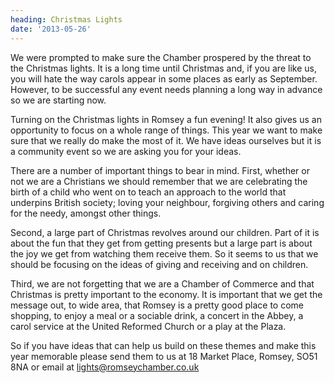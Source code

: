 ```yaml
---
heading: Christmas Lights
date: '2013-05-26'
---
```

We were prompted to make sure the Chamber prospered by the threat to the Christmas lights. It is a long time until Christmas and, if you are like us, you will hate the way carols appear in some places as early as September. However, to be successful any event needs planning a long way in advance so we are starting now.

Turning on the Christmas lights in Romsey a fun evening! It also gives us an opportunity to focus on a whole range of things. This year we want to make sure that we really do make the most of it. We have ideas ourselves but it is a community event so we are asking you for your ideas.

There are a number of important things to bear in mind. First, whether or not we are a Christians we should remember that we are celebrating the birth of a child who went on to teach an approach to the world that underpins British society; loving your neighbour, forgiving others and caring for the needy, amongst other things.

Second, a large part of Christmas revolves around our children. Part of it is about the fun that they get from getting presents but a large part is about the joy we get from watching them receive them. So it seems to us that we should be focusing on the ideas of giving and receiving and on children.

Third, we are not forgetting that we are a Chamber of Commerce and that Christmas is pretty important to the economy. It is important that we get the message out, to wide area, that Romsey is a pretty good place to come shopping, to enjoy a meal or a sociable drink, a concert in the Abbey, a carol service at the United Reformed Church or a play at the Plaza.

So if you have ideas that can help us build on these themes and make this year memorable please send them to us at 18 Market Place, Romsey, SO51 8NA or email at [lights@romseychamber.co.uk](mailto:lights@romseychamber.co.uk)

